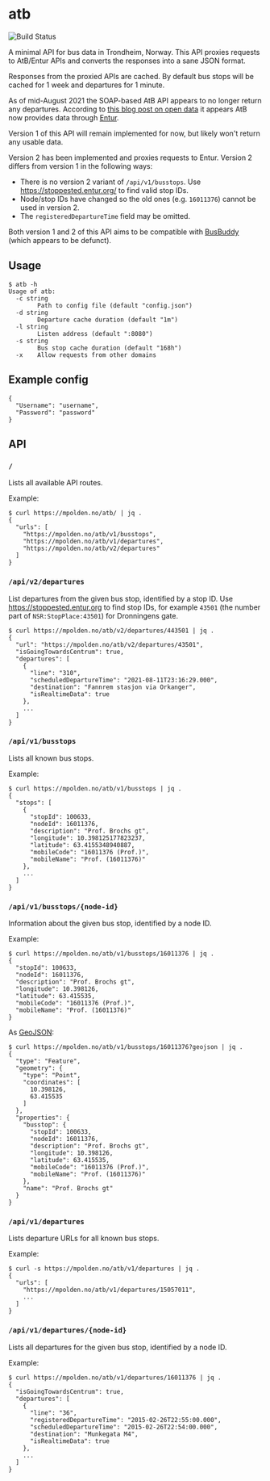 # atb

![Build Status](https://github.com/mpolden/atb/workflows/ci/badge.svg)

A minimal API for bus data in Trondheim, Norway. This API proxies requests to
AtB/Entur APIs and converts the responses into a sane JSON format.

Responses from the proxied APIs are cached. By default bus stops will be cached
for 1 week and departures for 1 minute.

As of mid-August 2021 the SOAP-based AtB API appears to no longer return any
departures. According to [this blog post on open
data](https://beta.atb.no/blogg/apne-data-og-atb) it appears AtB now provides
data through [Entur](https://developer.entur.org/).

Version 1 of this API will remain implemented for now, but likely won't return
any usable data.

Version 2 has been implemented and proxies requests to Entur. Version 2 differs
from version 1 in the following ways:

* There is no version 2 variant of `/api/v1/busstops`. Use
  https://stoppested.entur.org/ to find valid stop IDs.
* Node/stop IDs have changed so the old ones (e.g. `16011376`) cannot be used in
  version 2.
* The `registeredDepartureTime` field may be omitted.

Both version 1 and 2 of this API aims to be compatible with
[BusBuddy](https://github.com/norrs/busbuddy) (which appears to be defunct).

## Usage

```
$ atb -h
Usage of atb:
  -c string
    	Path to config file (default "config.json")
  -d string
    	Departure cache duration (default "1m")
  -l string
    	Listen address (default ":8080")
  -s string
    	Bus stop cache duration (default "168h")
  -x	Allow requests from other domains
```

## Example config

```
{
  "Username": "username",
  "Password": "password"
}
```

## API

### `/`

Lists all available API routes.

Example:

```
$ curl https://mpolden.no/atb/ | jq .
{
  "urls": [
    "https://mpolden.no/atb/v1/busstops",
    "https://mpolden.no/atb/v1/departures",
    "https://mpolden.no/atb/v2/departures"
  ]
}
```

### `/api/v2/departures`

List departures from the given bus stop, identified by a stop ID. Use
https://stoppested.entur.org to find stop IDs, for example `43501` (the number
part of `NSR:StopPlace:43501`) for Dronningens gate.

```
$ curl https://mpolden.no/atb/v2/departures/443501 | jq .
{
  "url": "https://mpolden.no/atb/v2/departures/43501",
  "isGoingTowardsCentrum": true,
  "departures": [
    {
      "line": "310",
      "scheduledDepartureTime": "2021-08-11T23:16:29.000",
      "destination": "Fannrem stasjon via Orkanger",
      "isRealtimeData": true
    },
    ...
  ]
}
```


### `/api/v1/busstops`

Lists all known bus stops.

Example:

```
$ curl https://mpolden.no/atb/v1/busstops | jq .
{
  "stops": [
    {
      "stopId": 100633,
      "nodeId": 16011376,
      "description": "Prof. Brochs gt",
      "longitude": 10.398125177823237,
      "latitude": 63.4155348940887,
      "mobileCode": "16011376 (Prof.)",
      "mobileName": "Prof. (16011376)"
    },
    ...
  ]
}
```

### `/api/v1/busstops/{node-id}`

Information about the given bus stop, identified by a node ID.

Example:

```
$ curl https://mpolden.no/atb/v1/busstops/16011376 | jq .
{
  "stopId": 100633,
  "nodeId": 16011376,
  "description": "Prof. Brochs gt",
  "longitude": 10.398126,
  "latitude": 63.415535,
  "mobileCode": "16011376 (Prof.)",
  "mobileName": "Prof. (16011376)"
}
```

As [GeoJSON](http://geojson.org/):

```
$ curl https://mpolden.no/atb/v1/busstops/16011376?geojson | jq .
{
  "type": "Feature",
  "geometry": {
    "type": "Point",
    "coordinates": [
      10.398126,
      63.415535
    ]
  },
  "properties": {
    "busstop": {
      "stopId": 100633,
      "nodeId": 16011376,
      "description": "Prof. Brochs gt",
      "longitude": 10.398126,
      "latitude": 63.415535,
      "mobileCode": "16011376 (Prof.)",
      "mobileName": "Prof. (16011376)"
    },
    "name": "Prof. Brochs gt"
  }
}
```

### `/api/v1/departures`

Lists departure URLs for all known bus stops.

Example:

```
$ curl -s https://mpolden.no/atb/v1/departures | jq .
{
  "urls": [
    "https://mpolden.no/atb/v1/departures/15057011",
    ...
  ]
}
```

### `/api/v1/departures/{node-id}`

Lists all departures for the given bus stop, identified by a node ID.

Example:

```
$ curl https://mpolden.no/atb/v1/departures/16011376 | jq .
{
  "isGoingTowardsCentrum": true,
  "departures": [
    {
      "line": "36",
      "registeredDepartureTime": "2015-02-26T22:55:00.000",
      "scheduledDepartureTime": "2015-02-26T22:54:00.000",
      "destination": "Munkegata M4",
      "isRealtimeData": true
    },
    ...
  ]
}
```
